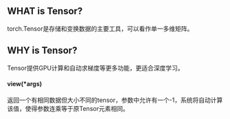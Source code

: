 ## WHAT is Tensor? 

torch.Tensor是存储和变换数据的主要工具，可以看作单一多维矩阵。

## WHY is Tensor?

Tensor提供GPU计算和自动求梯度等更多功能，更适合深度学习。

#### view(*args)

返回一个有相同数据但大小不同的tensor，参数中允许有一个-1，系统将自动计算该值，使得参数连乘等于原Tensor元素相同。